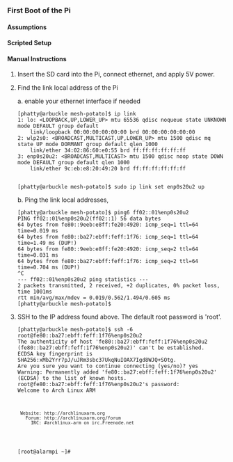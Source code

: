 <h3>First Boot of the Pi</h3>

<h4>Assumptions</h4>

<h4>Scripted Setup</h4>

<h4>Manual Instructions</h4>

<ol>
<li><p>Insert the SD card into the Pi, connect ethernet, and apply 5V power.</p></li>
<li><p>Find the link local address of the Pi</p>

<p>a. enable your ethernet interface if needed</p>

<pre><code>[phatty@arbuckle mesh-potato]$ ip link
1: lo: &lt;LOOPBACK,UP,LOWER_UP&gt; mtu 65536 qdisc noqueue state UNKNOWN mode DEFAULT group default 
    link/loopback 00:00:00:00:00:00 brd 00:00:00:00:00:00
2: wlp2s0: &lt;BROADCAST,MULTICAST,UP,LOWER_UP&gt; mtu 1500 qdisc mq state UP mode DORMANT group default qlen 1000
    link/ether 34:02:86:60:e0:55 brd ff:ff:ff:ff:ff:ff
3: enp0s20u2: &lt;BROADCAST,MULTICAST&gt; mtu 1500 qdisc noop state DOWN mode DEFAULT group default qlen 1000
    link/ether 9c:eb:e8:20:49:20 brd ff:ff:ff:ff:ff:ff


[phatty@arbuckle mesh-potato]$ sudo ip link set enp0s20u2 up
</code></pre>

<p>b. Ping the link local addresses,</p>

<pre><code>[phatty@arbuckle mesh-potato]$ ping6 ff02::01%enp0s20u2
PING ff02::01%enp0s20u2(ff02::1) 56 data bytes
64 bytes from fe80::9eeb:e8ff:fe20:4920: icmp_seq=1 ttl=64 time=0.019 ms
64 bytes from fe80::ba27:ebff:feff:1f76: icmp_seq=1 ttl=64 time=1.49 ms (DUP!)
64 bytes from fe80::9eeb:e8ff:fe20:4920: icmp_seq=2 ttl=64 time=0.031 ms
64 bytes from fe80::ba27:ebff:feff:1f76: icmp_seq=2 ttl=64 time=0.704 ms (DUP!)
^C
--- ff02::01%enp0s20u2 ping statistics ---
2 packets transmitted, 2 received, +2 duplicates, 0% packet loss, time 1001ms
rtt min/avg/max/mdev = 0.019/0.562/1.494/0.605 ms
[phatty@arbuckle mesh-potato]$
</code></pre></li>
<li><p>SSH to the IP address found above. The default root password is 'root'.</p>

<pre><code>[phatty@arbuckle mesh-potato]$ ssh -6 root@fe80::ba27:ebff:feff:1f76%enp0s20u2
The authenticity of host 'fe80::ba27:ebff:feff:1f76%enp0s20u2 (fe80::ba27:ebff:feff:1f76%enp0s20u2)' can't be established.
ECDSA key fingerprint is SHA256:xMb2Yrr7pJ/uJRm3sbc37UkqNuIOAX7Igd8WJQ+SOtg.
Are you sure you want to continue connecting (yes/no)? yes
Warning: Permanently added 'fe80::ba27:ebff:feff:1f76%enp0s20u2' (ECDSA) to the list of known hosts.
root@fe80::ba27:ebff:feff:1f76%enp0s20u2's password: 
Welcome to Arch Linux ARM


<pre><code> Website: http://archlinuxarm.org
   Forum: http://archlinuxarm.org/forum
     IRC: #archlinux-arm on irc.Freenode.net
</code></pre>

[root@alarmpi ~]#
</code></pre></li>
</ol>
